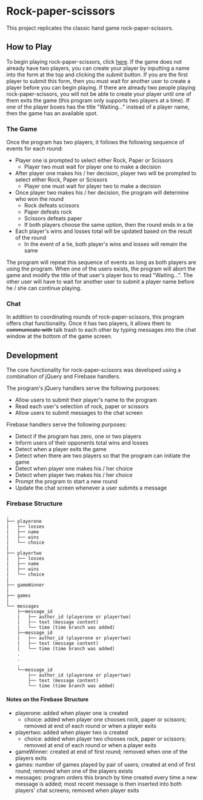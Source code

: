 # Rock-paper-scissors

This project replicates the classic hand game rock-paper-scissors. 

## How to Play

To begin playing rock-paper-scissors, click <a href = "https://lkanand.github.io/RPS-Multiplayer/">here</a>. If the game does not already have two players, you can create your player by inputting a name into the form at the top and clicking the submit button. If you are the first player to submit this form, then you must wait for another user to create a player before you can begin playing. If there are already two people playing rock-paper-scissors, you will not be able to create your player until one of them exits the game (this program only supports two players at a time). If one of the player boxes has the title "Waiting..." instead of a player name, then the game has an available spot.  

### The Game

Once the program has two players, it follows the following sequence of events for each round:
* Player one is prompted to select either Rock, Paper or Scissors
    * Player two must wait for player one to make a decision
* After player one makes his / her decision, player two will be prompted to select either Rock, Paper or Scissors
    * Player one must wait for player two to make a decision
* Once player two makes his / her decision, the program will determine who won the round
    * Rock defeats scissors
    * Paper defeats rock
    * Scissors defeats paper
    * If both players choose the same option, then the round ends in a tie
* Each player's wins and losses total will be updated based on the result of the round
    * In the event of a tie, both player's wins and losses will remain the same 

The program will repeat this sequence of events as long as both players are using the program. When one of the users exists, the program will abort the game and modify the title of that user's player box to read "Waiting...". The other user will have to wait for another user to submit a player name before he / she can continue playing. 

### Chat

In addition to coordinating rounds of rock-paper-scissors, this program offers chat functionality. Once it has two players, it allows them to ~~communicate with~~ talk trash to each other by typing messages into the chat window at the bottom of the game screen. 

## Development

The core functionality for rock-paper-scissors was developed using a combination of jQuery and Firebase handlers. 

The program's jQuery handlers serve the following purposes: 
* Allow users to submit their player's name to the program
* Read each user's selection of rock, paper or scissors
* Allow users to submit messages to the chat screen 

Firebase handlers serve the following purposes: 
* Detect if the program has zero, one or two players
* Inform users of their opponents total wins and losses
* Detect when a player exits the game
* Detect when there are two players so that the program can initiate the game
* Detect when player one makes his / her choice
* Detect when player two makes his / her choice
* Prompt the program to start a new round
* Update the chat screen whenever a user submits a message

### Firebase Structure

```
.
├── playerone 
|	├── losses
|	├── name
|	├── wins
|	└── choice
|
├── playertwo
|	├── losses
|	├── name
|	├── wins
|	└── choice
|
├── gameWinner
|
├── games
|
└── messages
	├──message_id
 	|	├── author_id (playerone or playertwo)	
 	|	├── text (message content)
	|	└── time (time branch was added)
	├──message_id
 	|	├── author_id (playerone or playertwo)	
 	|	├── text (message content)
	|	└── time (time branch was added)
   	.
   	.
   	.
	└──message_id
 		├── author_id (playerone or playertwo)	
 		├── text (message content)
		└── time (time branch was added)
```

#### Notes on the Firebase Structure

* playerone: added when player one is created
    * choice: added when player one chooses rock, paper or scissors; removed at end of each round or when a player exits
* playertwo: added when player two is created
    * choice: added when player two chooses rock, paper or scissors; removed at end of each round or when a player exits
* gameWinner: created at end of first round; removed when one of the players exits
* games: number of games played by pair of users; created at end of first round; removed when one of the players exists
* messages: program orders this branch by time created every time a new message is added; most recent message is then inserted into both players' chat screens; removed when player exits 
